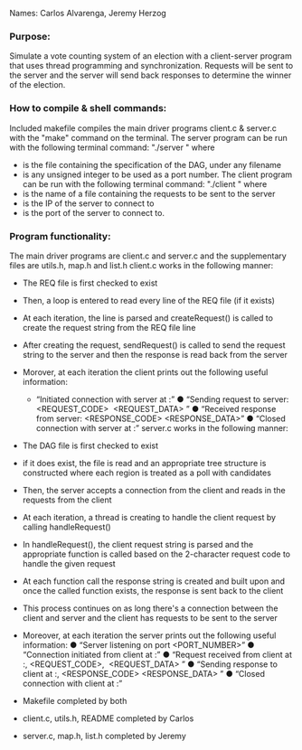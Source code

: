 Names: Carlos Alvarenga, Jeremy Herzog



### Purpose:
Simulate a vote counting system of an election with a client-server program that uses thread programming and synchronization. Requests will be sent to the server
and the server will send back responses to determine the winner of the election.



### How to compile & shell commands:
Included makefile compiles the main driver programs client.c & server.c with the "make" command on the terminal.
The server program can be run with the following terminal command: "./server <DAG FILE> <Server Port>" where
- <DAG FILE> is the file containing the specification of the DAG, under any filename
- <Server Port> is any unsigned integer to be used as a port number.
The client program can be run with the following terminal command: "./client <REQ FILE> <Server IP> <Server Port>" where
- <REQ FILE> is the name of a file containing the requests to be sent to the server
- <Server IP> is the IP of the server to connect to
- <Server Port> is the port of the server to connect to.



### Program functionality:
The main driver programs are client.c and server.c and the supplementary files are utils.h, map.h and list.h
client.c works in the following manner:
- The REQ file is first checked to exist
- Then, a loop is entered to read every line of the REQ file (if it exists)
- At each iteration, the line is parsed and createRequest() is called to create the request string from the REQ file line
- After creating the request, sendRequest() is called to send the request string to the server and then the response is read back from the server
- Morover, at each iteration the client prints out the following useful information:
     - “Initiated connection with server at <SERVER IP>:<SERVER PORT>”
     ● “Sending request to server: <REQUEST_CODE> ​ <REQUEST_DATA>​ ”
     ● “Received response from server: <RESPONSE_CODE> <RESPONSE_DATA>”
     ● “Closed connection with server at <SERVER IP>:<SERVER PORT>”
server.c works in the following manner:
- The DAG file is first checked to exist
- if it does exist, the file is read and an appropriate tree structure is constructed where each region is treated as a poll with candidates
- Then, the server accepts a connection from the client and reads in the requests from the client
- At each iteration, a thread is creating to handle the client request by calling handleRequest()
- In handleRequest(), the client request string is parsed and the appropriate function is called based on the 2-character request code to handle the given request
- At each function call the response string is created and built upon and once the called function exists, the response is sent back to the client
- This process continues on as long there's a connection between the client and server and the client has requests to be sent to the server
- Moreover, at each iteration the server prints out the following useful information:
     ● “Server listening on port <PORT_NUMBER>”
     ● “Connection initiated from client at <CLIENT IP>:<CLIENT PORT>”
     ● “Request received from client at <CLIENT IP>:<CLIENT PORT>, <REQUEST_CODE>, ​ <REQUEST_DATA>​ ”
     ● “Sending response to client at <CLIENT IP>:<CLIENT PORT>, <RESPONSE_CODE> ​ <RESPONSE_DATA>​ ”
     ● “Closed connection with client at <CLIENT IP>:<CLIENT PORT>”

- Makefile completed by both
- client.c, utils.h, README completed by Carlos
- server.c, map.h, list.h completed by Jeremy
